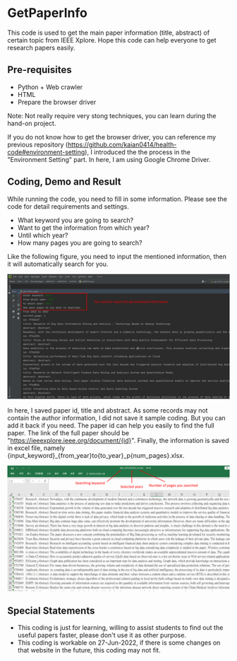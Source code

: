 # GetPaperInfo
This code is used to get the main paper information (title, abstract) of certain topic from IEEE Xplore. Hope this code can help everyone to get research papers easily.

## Pre-requisites
- Python + Web crawler
- HTML
- Prepare the browser driver

Note: Not really require very stong techniques, you can learn during the hand-on project.

If you do not know how to get the browser driver, you can reference my previous repository (https://github.com/kaian0414/health-code#environment-setting), I introduced the the process in the "Environment Setting" part. In here, I am using Google Chrome Driver.

## Coding, Demo and Result
While running the code, you need to fill in some information. Please see the code for detail requirements and settings.
- What keyword you are going to search?
- Want to get the information from which year?
- Until which year?
- How many pages you are going to search?

Like the following figure, you need to input the mentioned information, then it will automatically search for you.

![InputSample](https://github.com/kaian0414/GetPaperInfo/blob/main/input_sample.PNG)

In here, I saved paper id, title and abstract. As some records may not contain the author information, I did not save it sample coding. But you can add it back if you need. The paper id can help you easily to find the full paper. The link of the full paper should be "https://ieeexplore.ieee.org/document/{id}". Finally, the information is saved in excel file, namely {input_keyword}_{from_year}to{to_year}_p{num_pages}.xlsx.

![SaveExcelSample](https://github.com/kaian0414/GetPaperInfo/blob/main/save_excel_sample.PNG)

## Special Statements
- This coding is just for learning, willing to assist students to find out the useful papers faster, please don't use it as other purpose.
- This coding is workable on 27-Jun-2022, if there is some changes on that website in the future, this coding may not fit.
